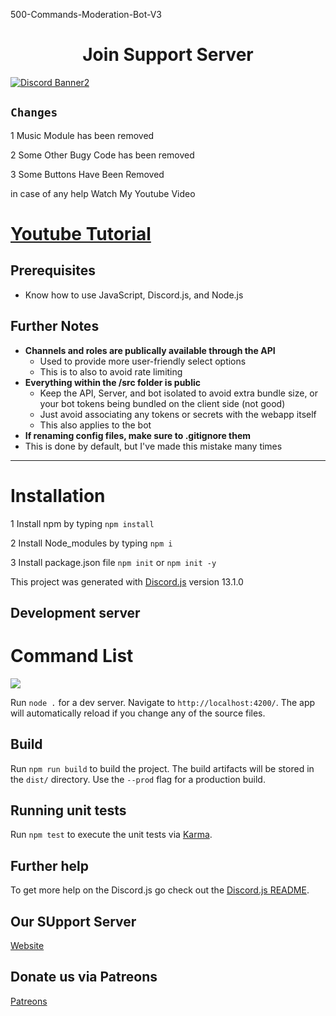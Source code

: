 500-Commands-Moderation-Bot-V3

<h1 align="center">Join Support Server</h1>
 <a href="https://discord.gg/bTY2quuXp3"><img align="center" src="https://discordapp.com/api/guilds/841606148918476800/widget.png?style=banner2" alt="Discord Banner2"/></a>

## ```Changes```

1 Music Module has been removed 

2 Some Other Bugy Code has been removed

3 Some Buttons Have Been Removed

in case of any help Watch My Youtube Video

# [Youtube Tutorial](https://youtu.be/j65DBiU1iQY)


## Prerequisites
- Know how to use JavaScript, Discord.js, and Node.js




## Further Notes
- **Channels and roles are publically available through the API**
  - Used to provide more user-friendly select options
  - This is to also to avoid rate limiting
- **Everything within the /src folder is public**
  - Keep the API, Server, and bot isolated to avoid extra bundle size, or your bot tokens being bundled on the client side (not good)
  - Just avoid associating any tokens or secrets with the webapp itself
  - This also applies to the bot
- **If renaming config files, make sure to .gitignore them**
 - This is done by default, but I've made this mistake many times

---

# Installation

1 Install npm by typing `npm install`

2 Install Node_modules by typing `npm i`

3 Install package.json file `npm init` or `npm init -y`

This project was generated with [Discord.js](https://discord.com/developers/docs/intro) version 13.1.0

## Development server

# Command List
![](https://media.discordapp.net/attachments/886502267262488586/891973897002577920/skin_20160621035732121555.png?width=629&height=562)


Run `node .` for a dev server. Navigate to `http://localhost:4200/`. The app will automatically reload if you change any of the source files.

## Build

Run `npm run build` to build the project. The build artifacts will be stored in the `dist/` directory. Use the `--prod` flag for a production build.

## Running unit tests

Run `npm test` to execute the unit tests via [Karma](https://karma-runner.github.io).



## Further help

To get more help on the Discord.js go check out the [Discord.js README](https://github.com/discordjs/discord.js#readme).

## Our SUpport Server
[Website](https://www.devmrvenom.ml/)
## Donate us via Patreons
[Patreons](https://www.patreon.com/DevVenom)
